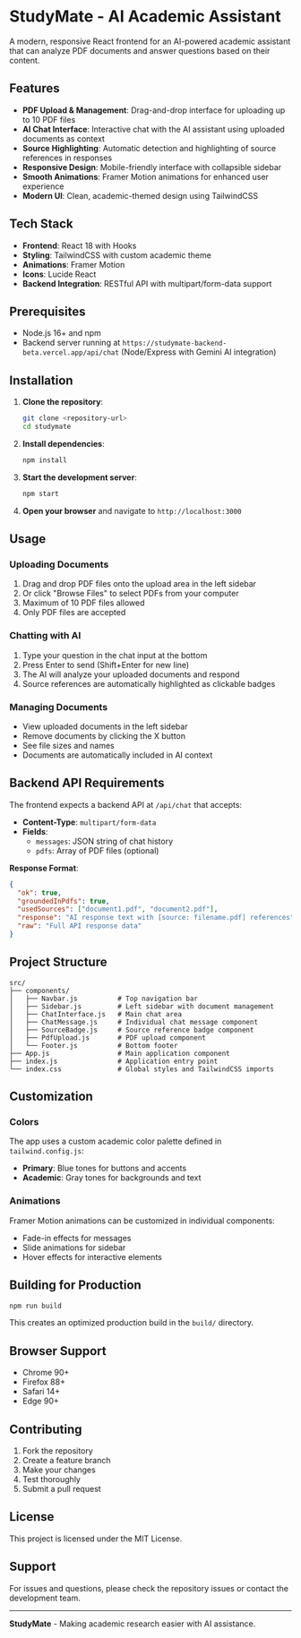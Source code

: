 # StudyMate - AI Academic Assistant

A modern, responsive React frontend for an AI-powered academic assistant that can analyze PDF documents and answer questions based on their content.

## Features

- **PDF Upload & Management**: Drag-and-drop interface for uploading up to 10 PDF files
- **AI Chat Interface**: Interactive chat with the AI assistant using uploaded documents as context
- **Source Highlighting**: Automatic detection and highlighting of source references in responses
- **Responsive Design**: Mobile-friendly interface with collapsible sidebar
- **Smooth Animations**: Framer Motion animations for enhanced user experience
- **Modern UI**: Clean, academic-themed design using TailwindCSS

## Tech Stack

- **Frontend**: React 18 with Hooks
- **Styling**: TailwindCSS with custom academic theme
- **Animations**: Framer Motion
- **Icons**: Lucide React
- **Backend Integration**: RESTful API with multipart/form-data support

## Prerequisites

- Node.js 16+ and npm
- Backend server running at `https://studymate-backend-beta.vercel.app/api/chat` (Node/Express with Gemini AI integration)

## Installation

1. **Clone the repository**:
   ```bash
   git clone <repository-url>
   cd studymate
   ```

2. **Install dependencies**:
   ```bash
   npm install
   ```

3. **Start the development server**:
   ```bash
   npm start
   ```

4. **Open your browser** and navigate to `http://localhost:3000`

## Usage

### Uploading Documents
1. Drag and drop PDF files onto the upload area in the left sidebar
2. Or click "Browse Files" to select PDFs from your computer
3. Maximum of 10 PDF files allowed
4. Only PDF files are accepted

### Chatting with AI
1. Type your question in the chat input at the bottom
2. Press Enter to send (Shift+Enter for new line)
3. The AI will analyze your uploaded documents and respond
4. Source references are automatically highlighted as clickable badges

### Managing Documents
- View uploaded documents in the left sidebar
- Remove documents by clicking the X button
- See file sizes and names
- Documents are automatically included in AI context

## Backend API Requirements

The frontend expects a backend API at `/api/chat` that accepts:

- **Content-Type**: `multipart/form-data`
- **Fields**:
  - `messages`: JSON string of chat history
  - `pdfs`: Array of PDF files (optional)

**Response Format**:
```json
{
  "ok": true,
  "groundedInPdfs": true,
  "usedSources": ["document1.pdf", "document2.pdf"],
  "response": "AI response text with [source: filename.pdf] references",
  "raw": "Full API response data"
}
```

## Project Structure

```
src/
├── components/
│   ├── Navbar.js          # Top navigation bar
│   ├── Sidebar.js         # Left sidebar with document management
│   ├── ChatInterface.js   # Main chat area
│   ├── ChatMessage.js     # Individual chat message component
│   ├── SourceBadge.js     # Source reference badge component
│   ├── PdfUpload.js       # PDF upload component
│   └── Footer.js          # Bottom footer
├── App.js                 # Main application component
├── index.js               # Application entry point
└── index.css              # Global styles and TailwindCSS imports
```

## Customization

### Colors
The app uses a custom academic color palette defined in `tailwind.config.js`:

- **Primary**: Blue tones for buttons and accents
- **Academic**: Gray tones for backgrounds and text

### Animations
Framer Motion animations can be customized in individual components:
- Fade-in effects for messages
- Slide animations for sidebar
- Hover effects for interactive elements

## Building for Production

```bash
npm run build
```

This creates an optimized production build in the `build/` directory.

## Browser Support

- Chrome 90+
- Firefox 88+
- Safari 14+
- Edge 90+

## Contributing

1. Fork the repository
2. Create a feature branch
3. Make your changes
4. Test thoroughly
5. Submit a pull request

## License

This project is licensed under the MIT License.

## Support

For issues and questions, please check the repository issues or contact the development team.

---

**StudyMate** - Making academic research easier with AI assistance.

